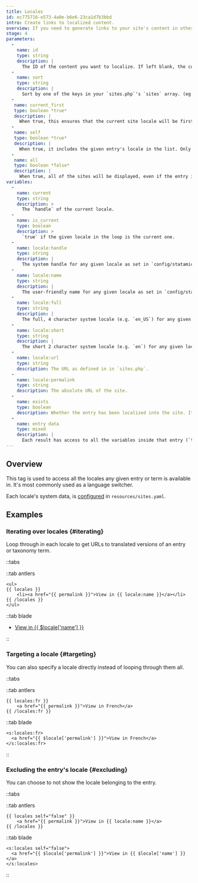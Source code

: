 ```yaml
---
title: Locales
id: ec775716-e573-4a0e-b6e6-23ca1d7b3bbd
intro: Create links to localized content.
overview: If you need to generate links to your site's content in other languages (using [multi-site](/multi-site)), you've come to the right place.
stage: 4
parameters:
  -
    name: id
    type: string
    description: |
      The ID of the content you want to localize. If left blank, the content will be taken from the context.
  -
    name: sort
    type: string
    description: |
      Sort by one of the keys in your `sites.php`'s `sites` array. (eg. `name` or `full`). If left blank, the order in the file will be maintained. Only applicable in the tag pair.
  -
   name: current_first
   type: boolean *true*
   description: |
     When true, this ensures that the current site locale will be first in the list. Only applicable in the tag pair.
  -
   name: self
   type: boolean *true*
   description: |
     When true, it includes the given entry's locale in the list. Only applicable in the tag pair.
  -
   name: all
   type: boolean *false*
   description: |
     When true, all of the sites will be displayed, even if the entry isn't localized into that site. When the entry is missing, the values (e.g. `url`) will fall back to the site. Only applicable in the tag pair.
variables:
  -
    name: current
    type: string
    description: >
      The `handle` of the current locale.
  -
    name: is_current
    type: boolean
    description: >
      `true` if the given locale in the loop is the current one.
  -
    name: locale:handle
    type: string
    description: |
      The system handle for any given locale as set in `config/statamic/sites.php`.
  -
    name: locale:name
    type: string
    description: |
      The user-friendly name for any given locale as set in `config/statamic/sites.php`.
  -
    name: locale:full
    type: string
    description: |
      The full, 4 character system locale (e.g. `en_US`) for any given locale as set in `config/statamic/sites.php`.
  -
    name: locale:short
    type: string
    description: |
      The short 2 character system locale (e.g. `en`) for any given locale as set in `config/statamic/sites.php`.
  -
    name: locale:url
    type: string
    description: The URL as defined in in `sites.php`.
  -
    name: locale:permalink
    type: string
    description: The absolute URL of the site.
  -
    name: exists
    type: boolean
    description: Whether the entry has been localized into the site. It will be `false` if the entry hasn't been localized at all, or if it's a draft.
  -
    name: entry data
    type: mixed
    description: |
      Each result has access to all the variables inside that entry (`title`, `content`, etc).
---
```

## Overview

This tag is used to access all the locales any given entry or term is available in. It's most commonly used as a language switcher.

Each locale's system data, is [configured](/variables/sites) in `resources/sites.yaml`.
## Examples

### Iterating over locales {#iterating}

Loop through in each locale to get URLs to translated versions of an entry or taxonomy term.

::tabs

::tab antlers
```antlers
<ul>
{{ locales }}
    <li><a href="{{ permalink }}">View in {{ locale:name }}</a></li>
{{ /locales }}
</ul>
```
::tab blade
<ul>
<s:locales>
  <li><a href="{{ $locale['permalink'] }}">View in {{ $locale['name'] }}</a></li>
</s:locales>
</ul>
::

### Targeting a locale {#targeting}

You can also specify a locale directly instead of looping through them all.

::tabs

::tab antlers
```antlers
{{ locales:fr }}
    <a href="{{ permalink }}">View in French</a>
{{ /locales:fr }}
```
::tab blade
```blade
<s:locales:fr>
  <a href="{{ $locale['permalink'] }}">View in French</a>
</s:locales:fr>
```
::

### Excluding the entry's locale {#excluding}

You can choose to not show the locale belonging to the entry.

::tabs

::tab antlers
```antlers
{{ locales self="false" }}
    <a href="{{ permalink }}">View in {{ locale:name }}</a>
{{ /locales }}
```
::tab blade
```blade
<s:locales self="false">
  <a href="{{ $locale['permalink'] }}">View in {{ $locale['name'] }}</a>
</s:locales>
```
::
